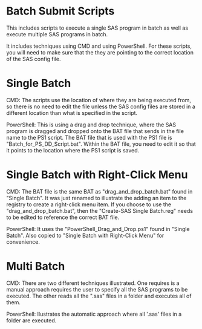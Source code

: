 # Batch Submit Scripts
This includes scripts to execute a single SAS program in batch as well as execute multiple SAS programs in batch.

It includes techniques using CMD and using PowerShell.  For these scripts, you will need to make sure that the they are pointing to the correct location of the SAS config file.

# Single Batch
CMD: The scripts use the location of where they are being executed from, so there is no need to edit the file unless the SAS config files are stored in a different location than what is specified in the script.

PowerShell: This is using a drag and drop technique, where the SAS program is dragged and dropped onto the BAT file that sends in the file name to the PS1 script.  The BAT file that is used with the PS1 file is "Batch_for_PS_DD_Script.bat".  Within the BAT file, you need to edit it so that it points to the location where the PS1 script is saved.

# Single Batch with Right-Click Menu
CMD: The BAT file is the same BAT as "drag_and_drop_batch.bat" found in "Single Batch".  It was just renamed to illustrate the adding an item to the registry to create a right-click menu item.  If you choose to use the "drag_and_drop_batch.bat", then the "Create-SAS Single Batch.reg" needs to be edited to reference the correct BAT file.

PowerShell: It uses the "PowerShell_Drag_and_Drop.ps1" found in "Single Batch". Also copied to "Single Batch with Right-Click Menu" for convenience.

# Multi Batch
CMD: There are two different techniques illustrated.  One requires is a manual approach requires the user to specify all the SAS programs to be executed.  The other reads all the ".sas" files in a folder and executes all of them.

PowerShell: Ilustrates the automatic approach where all '.sas' files in a folder are executed.
